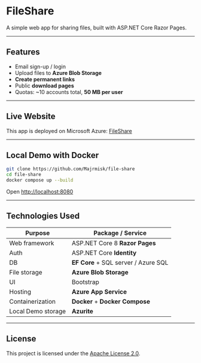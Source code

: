 # FileShare

A simple web app for sharing files, built with ASP.NET Core Razor Pages.

---

## Features
- Email sign-up / login
- Upload files to **Azure Blob Storage**
- **Create permanent links**
- Public **download pages**
- Quotas: ~10 accounts total, **50 MB per user**

---

## Live Website
This app is deployed on Microsoft Azure: [FileShare](https://filesharemajrmisk-bfdhd9fueaekerh2.westeurope-01.azurewebsites.net/)

---

## Local Demo with Docker
```bash
git clone https://github.com/Majrmisk/file-share
cd file-share
docker compose up --build
```
Open [http://localhost:8080](http://localhost:8080)

---

## Technologies Used
| Purpose            | Package / Service            |
|--------------------|------------------------------|
| Web framework      | ASP.NET Core 8 **Razor Pages** |
| Auth               | ASP.NET Core **Identity** |
| DB           | **EF Core** + SQL server / Azure SQL |
| File storage       | **Azure Blob Storage**       |
| UI                 | Bootstrap                    |
| Hosting            | **Azure App Service**        |
| Containerization   | **Docker** + **Docker Compose** |
| Local Demo storage  | **Azurite** |

---

## License
This project is licensed under the [Apache License 2.0](./LICENSE).
